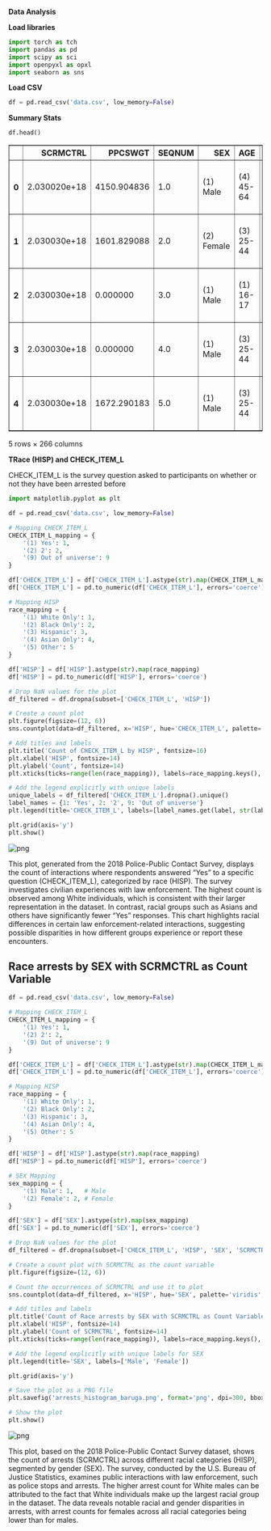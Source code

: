 **Data Analysis**

**Load libraries**


```python
import torch as tch
import pandas as pd
import scipy as sci
import openpyxl as opxl
import seaborn as sns
```

**Load CSV**


```python
df = pd.read_csv('data.csv', low_memory=False)
```

**Summary Stats**


```python
df.head()
```




<div>
<style scoped>
    .dataframe tbody tr th:only-of-type {
        vertical-align: middle;
    }

    .dataframe tbody tr th {
        vertical-align: top;
    }

    .dataframe thead th {
        text-align: right;
    }
</style>
<table border="1" class="dataframe">
  <thead>
    <tr style="text-align: right;">
      <th></th>
      <th>SCRMCTRL</th>
      <th>PPCSWGT</th>
      <th>SEQNUM</th>
      <th>SEX</th>
      <th>AGE</th>
      <th>INTTYPE</th>
      <th>NONINT</th>
      <th>HISP</th>
      <th>MODE</th>
      <th>PSSTRATA</th>
      <th>...</th>
      <th>V352A</th>
      <th>V352B</th>
      <th>V352C</th>
      <th>V352D</th>
      <th>V352E</th>
      <th>V352F</th>
      <th>CHECK_ITEM_J</th>
      <th>CHECK_ITEM_K</th>
      <th>CHECK_ITEM_L</th>
      <th>V353</th>
    </tr>
  </thead>
  <tbody>
    <tr>
      <th>0</th>
      <td>2.030020e+18</td>
      <td>4150.904836</td>
      <td>1.0</td>
      <td>(1) Male</td>
      <td>(4) 45-64</td>
      <td>(2) PPCS Interview - Telephone</td>
      <td>NaN</td>
      <td>(1) White Only</td>
      <td>(0) Computer-assisted personal interviewing</td>
      <td>54</td>
      <td>...</td>
      <td>NaN</td>
      <td>NaN</td>
      <td>NaN</td>
      <td>NaN</td>
      <td>NaN</td>
      <td>NaN</td>
      <td>NaN</td>
      <td>NaN</td>
      <td>NaN</td>
      <td>NaN</td>
    </tr>
    <tr>
      <th>1</th>
      <td>2.030030e+18</td>
      <td>1601.829088</td>
      <td>2.0</td>
      <td>(2) Female</td>
      <td>(3) 25-44</td>
      <td>(2) PPCS Interview - Telephone</td>
      <td>NaN</td>
      <td>(1) White Only</td>
      <td>(0) Computer-assisted personal interviewing</td>
      <td>8</td>
      <td>...</td>
      <td>NaN</td>
      <td>NaN</td>
      <td>NaN</td>
      <td>NaN</td>
      <td>NaN</td>
      <td>NaN</td>
      <td>NaN</td>
      <td>NaN</td>
      <td>NaN</td>
      <td>NaN</td>
    </tr>
    <tr>
      <th>2</th>
      <td>2.030030e+18</td>
      <td>0.000000</td>
      <td>3.0</td>
      <td>(1) Male</td>
      <td>(1) 16-17</td>
      <td>(5) PPCS Noninterview</td>
      <td>(5) NCVS Interview Completed by Proxy</td>
      <td>(2) Black Only</td>
      <td>(0) Computer-assisted personal interviewing</td>
      <td>8</td>
      <td>...</td>
      <td>NaN</td>
      <td>NaN</td>
      <td>NaN</td>
      <td>NaN</td>
      <td>NaN</td>
      <td>NaN</td>
      <td>NaN</td>
      <td>NaN</td>
      <td>NaN</td>
      <td>NaN</td>
    </tr>
    <tr>
      <th>3</th>
      <td>2.030030e+18</td>
      <td>0.000000</td>
      <td>4.0</td>
      <td>(1) Male</td>
      <td>(3) 25-44</td>
      <td>(5) PPCS Noninterview</td>
      <td>(5) NCVS Interview Completed by Proxy</td>
      <td>(1) White Only</td>
      <td>(0) Computer-assisted personal interviewing</td>
      <td>8</td>
      <td>...</td>
      <td>NaN</td>
      <td>NaN</td>
      <td>NaN</td>
      <td>NaN</td>
      <td>NaN</td>
      <td>NaN</td>
      <td>NaN</td>
      <td>NaN</td>
      <td>NaN</td>
      <td>NaN</td>
    </tr>
    <tr>
      <th>4</th>
      <td>2.030030e+18</td>
      <td>1672.290183</td>
      <td>5.0</td>
      <td>(1) Male</td>
      <td>(3) 25-44</td>
      <td>(2) PPCS Interview - Telephone</td>
      <td>NaN</td>
      <td>(2) Black Only</td>
      <td>(0) Computer-assisted personal interviewing</td>
      <td>37</td>
      <td>...</td>
      <td>NaN</td>
      <td>NaN</td>
      <td>NaN</td>
      <td>NaN</td>
      <td>NaN</td>
      <td>NaN</td>
      <td>NaN</td>
      <td>NaN</td>
      <td>NaN</td>
      <td>NaN</td>
    </tr>
  </tbody>
</table>
<p>5 rows × 266 columns</p>
</div>



**TRace (HISP) and CHECK_ITEM_L**

CHECK_ITEM_L is the survey question asked to participants on whether or not they have been arrested before


```python
import matplotlib.pyplot as plt

df = pd.read_csv('data.csv', low_memory=False)

# Mapping CHECK_ITEM_L
CHECK_ITEM_L_mapping = {
    '(1) Yes': 1,
    '(2) 2': 2,
    '(9) Out of universe': 9
}

df['CHECK_ITEM_L'] = df['CHECK_ITEM_L'].astype(str).map(CHECK_ITEM_L_mapping)
df['CHECK_ITEM_L'] = pd.to_numeric(df['CHECK_ITEM_L'], errors='coerce')

# Mapping HISP
race_mapping = {
    '(1) White Only': 1,
    '(2) Black Only': 2,
    '(3) Hispanic': 3,
    '(4) Asian Only': 4,
    '(5) Other': 5
}

df['HISP'] = df['HISP'].astype(str).map(race_mapping)
df['HISP'] = pd.to_numeric(df['HISP'], errors='coerce')

# Drop NaN values for the plot
df_filtered = df.dropna(subset=['CHECK_ITEM_L', 'HISP'])

# Create a count plot
plt.figure(figsize=(12, 6))
sns.countplot(data=df_filtered, x='HISP', hue='CHECK_ITEM_L', palette='viridis')

# Add titles and labels
plt.title('Count of CHECK_ITEM_L by HISP', fontsize=16)
plt.xlabel('HISP', fontsize=14)
plt.ylabel('Count', fontsize=14)
plt.xticks(ticks=range(len(race_mapping)), labels=race_mapping.keys(), rotation=45)

# Add the legend explicitly with unique labels
unique_labels = df_filtered['CHECK_ITEM_L'].dropna().unique()
label_names = {1: 'Yes', 2: '2', 9: 'Out of universe'}
plt.legend(title='CHECK_ITEM_L', labels=[label_names.get(label, str(label)) for label in unique_labels])

plt.grid(axis='y')
plt.show()
```


    
![png](output_8_0.png)
    


This plot, generated from the 2018 Police-Public Contact Survey, displays the count of interactions where respondents answered “Yes” to a specific question (CHECK_ITEM_L), categorized by race (HISP). The survey investigates civilian experiences with law enforcement. The highest count is observed among White individuals, which is consistent with their larger representation in the dataset. In contrast, racial groups such as Asians and others have significantly fewer “Yes” responses. This chart highlights racial differences in certain law enforcement-related interactions, suggesting possible disparities in how different groups experience or report these encounters.

## Race arrests by SEX with SCRMCTRL as Count Variable


```python
df = pd.read_csv('data.csv', low_memory=False)

# Mapping CHECK_ITEM_L
CHECK_ITEM_L_mapping = {
    '(1) Yes': 1,
    '(2) 2': 2,
    '(9) Out of universe': 9
}

df['CHECK_ITEM_L'] = df['CHECK_ITEM_L'].astype(str).map(CHECK_ITEM_L_mapping)
df['CHECK_ITEM_L'] = pd.to_numeric(df['CHECK_ITEM_L'], errors='coerce')

# Mapping HISP
race_mapping = {
    '(1) White Only': 1,
    '(2) Black Only': 2,
    '(3) Hispanic': 3,
    '(4) Asian Only': 4,
    '(5) Other': 5
}

df['HISP'] = df['HISP'].astype(str).map(race_mapping)
df['HISP'] = pd.to_numeric(df['HISP'], errors='coerce')

# SEX Mapping
sex_mapping = {
    '(1) Male': 1,   # Male
    '(2) Female': 2, # Female
}

df['SEX'] = df['SEX'].astype(str).map(sex_mapping)
df['SEX'] = pd.to_numeric(df['SEX'], errors='coerce')

# Drop NaN values for the plot
df_filtered = df.dropna(subset=['CHECK_ITEM_L', 'HISP', 'SEX', 'SCRMCTRL'])

# Create a count plot with SCRMCTRL as the count variable
plt.figure(figsize=(12, 6))

# Count the occurrences of SCRMCTRL and use it to plot
sns.countplot(data=df_filtered, x='HISP', hue='SEX', palette='viridis', dodge=True)

# Add titles and labels
plt.title('Count of Race arrests by SEX with SCRMCTRL as Count Variable', fontsize=16)
plt.xlabel('HISP', fontsize=14)
plt.ylabel('Count of SCRMCTRL', fontsize=14)
plt.xticks(ticks=range(len(race_mapping)), labels=race_mapping.keys(), rotation=45)

# Add the legend explicitly with unique labels for SEX
plt.legend(title='SEX', labels=['Male', 'Female'])

plt.grid(axis='y')

# Save the plot as a PNG file
plt.savefig('arrests_histogram_baruga.png', format='png', dpi=300, bbox_inches='tight')

# Show the plot
plt.show()
```


    
![png](output_11_0.png)
    


This plot, based on the 2018 Police-Public Contact Survey dataset, shows the count of arrests (SCRMCTRL) across different racial categories (HISP), segmented by gender (SEX). The survey, conducted by the U.S. Bureau of Justice Statistics, examines public interactions with law enforcement, such as police stops and arrests. The higher arrest count for White males can be attributed to the fact that White individuals make up the largest racial group in the dataset. The data reveals notable racial and gender disparities in arrests, with arrest counts for females across all racial categories being lower than for males.
